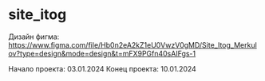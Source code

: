 # site_itog

Дизайн фигма:
https://www.figma.com/file/Hb0n2eA2kZ1eU0VwzV0gMD/Site_Itog_Merkulov?type=design&mode=design&t=mFX9PGfn40sAIFgs-1

Начало проекта: 03.01.2024
Конец проекта: 10.01.2024
